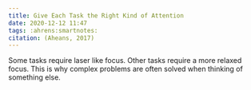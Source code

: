 ```yaml
---
title: Give Each Task the Right Kind of Attention
date: 2020-12-12 11:47
tags: :ahrens:smartnotes:
citation: (Aheans, 2017)
---
```

Some tasks require laser like focus. Other tasks require a more relaxed focus. This is why complex problems are often solved when thinking of something else.
